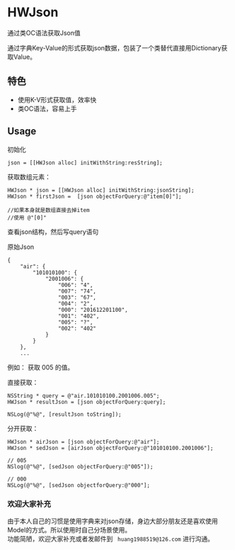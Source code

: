 # HWJson
通过类OC语法获取Json值

通过字典Key-Value的形式获取json数据，包装了一个类替代直接用Dictionary获取Value。

## 特色

* 使用K-V形式获取值，效率快
* 类OC语法，容易上手

## Usage

初始化

```
json = [[HWJson alloc] initWithString:resString];

```

获取数组元素：

```
HWJson * json = [[HWJson alloc] initWithString:jsonString];
HWJson * firstJson =  [json objectForQuery:@"item[0]"];

//如果本身就是数组直接去掉item
//使用 @"[0]"  
```


查看json结构，然后写query语句

原始Json
```
{
    "air": {
        "101010100": {
            "2001006": {
                "006": "4",
                "007": "74",
                "003": "67",
                "004": "2",
                "000": "201612201100",
                "001": "402",
                "005": "?",
                "002": "402"
            }
        }
    },
    ...
```

例如： 获取 005 的值。

直接获取：
```
NSString * query = @"air.101010100.2001006.005";
HWJson * resultJson = [json objectForQuery:query];

NSLog(@"%@", [resultJson toString]);
```

分开获取：

```
HWJson * airJson = [json objectForQuery:@"air"];
HWJson * sedJson = [airJson objectForQuery:@"101010100.2001006"];

// 005
NSlog(@"%@", [sedJson objectForQuery:@"005"]);

// 000
NSLog(@"%@", [sedJson objectforQuery:@"000"];

```

### 欢迎大家补充

由于本人自己的习惯是使用字典来对json存储，身边大部分朋友还是喜欢使用Model的方式。所以使用时自己分场景使用。   
功能简陋，欢迎大家补充或者发邮件到  ` huang1988519@126.com` 进行沟通。
